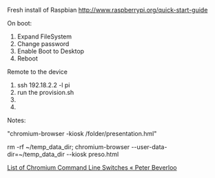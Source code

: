 


Fresh install of Raspbian http://www.raspberrypi.org/quick-start-guide

On boot:

1. Expand FileSystem
1. Change password
1. Enable Boot to Desktop
1. Reboot

Remote to the device 

1. ssh 192.18.2.2 -l pi
1. run the provision.sh
1. 
1. 



Notes:

"chromium-browser -kiosk /folder/presentation.hml" 

rm -rf ~/temp_data_dir; chromium-browser --user-data-dir=~/temp_data_dir --kiosk preso.html

[List of Chromium Command Line Switches &laquo;  Peter Beverloo](http://peter.sh/experiments/chromium-command-line-switches/)






